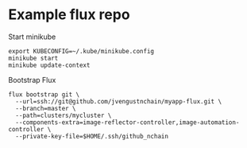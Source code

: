 # Example flux repo

Start minikube

```shell
export KUBECONFIG=~/.kube/minikube.config
minikube start
minikube update-context
```

Bootstrap Flux

```shell
flux bootstrap git \
  --url=ssh://git@github.com/jvengustnchain/myapp-flux.git \
  --branch=master \
  --path=clusters/mycluster \
  --components-extra=image-reflector-controller,image-automation-controller \
  --private-key-file=$HOME/.ssh/github_nchain
```
